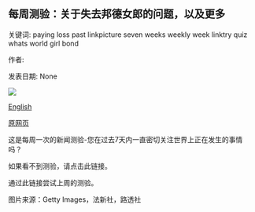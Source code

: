 ## 每周测验：关于失去邦德女郎的问题，以及更多

关键词: paying loss past linkpicture seven weeks weekly week linktry quiz whats world girl bond

作者: 

发表日期: None

![](https://ichef.bbci.co.uk/news/1024/branded_news/15415/production/_111716078_honotb_getty.jpg)

[English](Quiz%20of%20the%20week%3A%20On%20the%20loss%20of%20a%20Bond%20girl%2C%20and%20more.md)

[原网页](https://www.bbc.com/news/world-52226373)

这是每周一次的新闻测验-您在过去7天内一直密切关注世界上正在发生的事情吗？

如果看不到测验，请点击此链接。

通过此链接尝试上周的测验。

图片来源：Getty Images，法新社，路透社